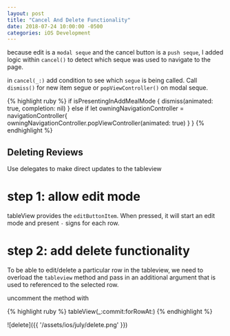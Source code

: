 ```yaml
---
layout: post
title: "Cancel And Delete Functionality"
date: 2018-07-24 10:00:00 -0500
categories: iOS Development
---
```


because edit is a `modal seque` and the cancel button is a `push seque`,
I added logic within `cancel()` to detect which seque was used to navigate to the page.

in `cancel(_:)` add condition to see which `segue` is being called. 
Call `dismiss()` for new item segue or `popViewController()` on modal seque.

{% highlight ruby %}
if isPresentingInAddMealMode {
        dismiss(animated: true, completion: nil)
    }
    else if let owningNavigationController = navigationController{
        owningNavigationController.popViewController(animated: true)
    }
}
{% endhighlight %}


## Deleting Reviews

Use delegates to make direct updates to the tableview

# step 1: allow edit mode
tableView provides the `editButtonItem`. When pressed, it will start an edit mode and present `-` signs for each row.

# step 2: add delete functionality
To be able to edit/delete a particular row in the tableview, we need to overload the `tableview` method and pass in an additional argument that is used to referenced to the selected row.

uncomment the method with

{% highlight ruby %}
tableView(_:commit:forRowAt:)
{% endhighlight %}


![delete]({{ '/assets/ios/july/delete.png' }})

